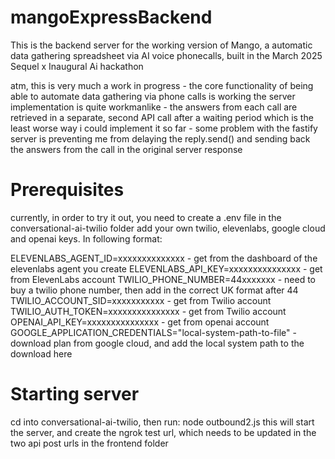 # mangoExpressBackend


This is the backend server for the working version of Mango, a automatic data gathering spreadsheet via AI voice phonecalls,
built in the March 2025 Sequel x Inaugural Ai hackathon

atm, this is very much a work in progress - the core functionality of being able to automate data gathering via phone calls is working
the server implementation is quite workmanlike - the answers from each call are retrieved in a separate, second API call after a waiting period
which is the least worse way i could implement it so far - some problem with the fastify server is preventing me from delaying the reply.send()
and sending back the answers from the call in the original server response

# Prerequisites 

currently, in order to try it out, you need to create a .env file in the conversational-ai-twilio folder add your own twilio, elevenlabs, google cloud and openai keys. In following format:

ELEVENLABS_AGENT_ID=xxxxxxxxxxxxxx - get from the dashboard of the elevenlabs agent you create
ELEVENLABS_API_KEY=xxxxxxxxxxxxxxx - get from ElevenLabs account
TWILIO_PHONE_NUMBER=44xxxxxxx - need to buy a twilio phone number, then add in the correct UK format after 44
TWILIO_ACCOUNT_SID=xxxxxxxxxxx - get from Twilio account
TWILIO_AUTH_TOKEN=xxxxxxxxxxxxxxx - get from Twilio account
OPENAI_API_KEY=xxxxxxxxxxxxxxx - get from openai account
GOOGLE_APPLICATION_CREDENTIALS="local-system-path-to-file" - download plan from google cloud, and add the local system path to the download here

# Starting server

cd into conversational-ai-twilio, then run: node outbound2.js
this will start the server, and create the ngrok test url, which needs to be updated in the two api post urls in the frontend folder